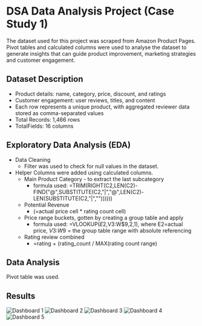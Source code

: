 # DSA Data Analysis Project (Case Study 1)
The dataset used for this project was scraped from Amazon Product Pages. Pivot tables and calculated columns were used to analyse the dataset to generate insights that can guide product improvement, marketing strategies and customer engagement.

## Dataset Description
- Product details: name, category, price, discount, and ratings
- Customer engagement: user reviews, titles, and content
- Each row represents a unique product, with aggregated reviewer data stored as comma-separated values
- Total Records: 1,466 rows
- TotalFields: 16 columns

## Exploratory Data Analysis (EDA)
- Data Cleaning
  - Filter was used to check for null values in the dataset.
- Helper Columns were added using calculated columns.
  - Main Product Category - to extract the last subcategory
      - formula used: =TRIM(RIGHT(C2,LEN(C2)-FIND("@",SUBSTITUTE(C2,"|","@",LEN(C2)-LEN(SUBSTITUTE(C2,"|",""))))))
  - Potential Revenue
      - (=actual price cell * rating count cell)
  - Price range buckets, gotten by creating a group table and apply
      - formula used: =VLOOKUP($E2,$V$3:$W$9,2,1), where E2=actual price, $V$3:$W$9 = the group table range with absolute referencing
  - Rating review combined
      - =rating + (rating_count / MAX(rating count range)
   
## Data Analysis
Pivot table was used.

## Results
![Dashboard 1](https://github.com/user-attachments/assets/a7400774-b58e-474a-9174-c66de4f78b62)
![Dashboard 2](https://github.com/user-attachments/assets/c54197ff-c082-4b95-bf5d-92aee136c47d)
![Dashboard 3](https://github.com/user-attachments/assets/7f99b11f-14ca-4b11-b894-ea609acdb194)
![Dashboard 4](https://github.com/user-attachments/assets/15a5bf93-e423-42cb-aab4-b58da3826097)
![Dashboard 5](https://github.com/user-attachments/assets/3317701a-9ab9-46de-a28f-c6525d376de1)









